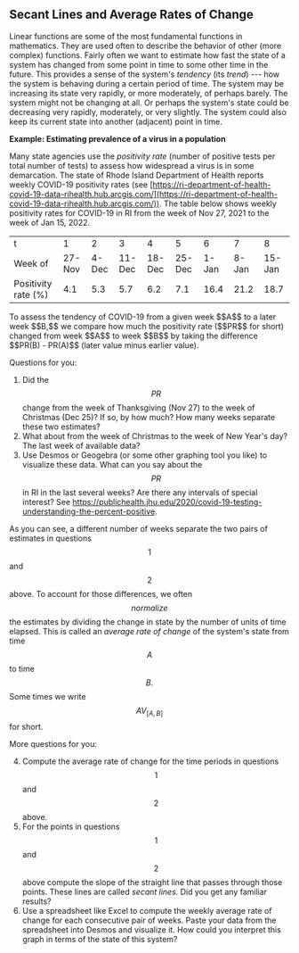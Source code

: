## Secant Lines and Average Rates of Change

Linear functions are some of the most fundamental functions in mathematics. They are used often to describe the behavior of other (more complex) functions. Fairly often we want to estimate how fast the state of a system has changed from some point in time to some other time in the future. This provides a sense of the system's _tendency_ (its _trend_) --- how the system is behaving during a certain period of time. The system may be increasing its state very rapidly, or more moderately, of perhaps barely. The system might not be changing at all. Or perhaps the system's state could be decreasing very rapidly, moderately, or very slightly. The system could also keep its current state into another (adjacent) point in time.

**Example: Estimating prevalence of a virus in a population**

Many state agencies use the _positivity rate_ (number of positive tests per total number of tests) to assess how widespread a virus is in some demarcation. The state of Rhode Island Department of Health reports weekly COVID-19 positivity rates (see [https://ri-department-of-health-covid-19-data-rihealth.hub.arcgis.com/](https://ri-department-of-health-covid-19-data-rihealth.hub.arcgis.com/)). The table below shows weekly positivity rates for COVID-19 in RI from the week of Nov 27, 2021 to the week of Jan 15, 2022.

<table width="640"><tbody><tr><td width="110">t</td><td width="70">1</td><td width="64">2</td><td width="68">3</td><td width="68">4</td><td width="68">5</td><td width="64">6</td><td width="64">7</td><td width="64">8</td></tr><tr><td>Week of</td><td>27-Nov</td><td>4-Dec</td><td>11-Dec</td><td>18-Dec</td><td>25-Dec</td><td>1-Jan</td><td>8-Jan</td><td>15-Jan</td></tr><tr><td>Positivity rate (%)</td><td>4.1</td><td>5.3</td><td>5.7</td><td>6.2</td><td>7.1</td><td>16.4</td><td>21.2</td><td>18.7</td></tr></tbody></table>
<p></p>
To assess the tendency of COVID-19 from a given week $$A$$ to a later week $$B,$$ we compare how much the positivity rate ($$PR$$ for short) changed from week $$A$$ to week $$B$$ by taking the difference $$PR(B) - PR(A)$$ (later value minus earlier value).<p></p>

Questions for you:

1.  Did the $$PR$$ change from the week of Thanksgiving (Nov 27) to the week of Christmas (Dec 25)? If so, by how much? How many weeks separate these two estimates?
2.  What about from the week of Christmas to the week of New Year's day? The last week of available data?
3.  Use Desmos or Geogebra (or some other graphing tool you like) to visualize these data. What can you say about the $$PR$$ in RI in the last several weeks? Are there any intervals of special interest? See https://publichealth.jhu.edu/2020/covid-19-testing-understanding-the-percent-positive.

As you can see, a different number of weeks separate the two pairs of estimates in questions $$1$$ and $$2$$ above. To account for those differences, we often $$normalize$$ the estimates by dividing the change in state by the number of units of time elapsed. This is called an _average rate of change_ of the system's state from time $$A$$ to time $$B.$$ Some times we write $$AV_{[A,B]}$$ for short.

More questions for you:

4.  Compute the average rate of change for the time periods in questions $$1$$ and $$2$$ above.
5.  For the points in questions $$1$$ and $$2$$ above compute the slope of the straight line that passes through those points. These lines are called _secant lines._ Did you get any familiar results?
6.  Use a spreadsheet like Excel to compute the weekly average rate of change for each consecutive pair of weeks. Paste your data from the spreadsheet into Desmos and visualize it. How could you interpret this graph in terms of the state of this system?
